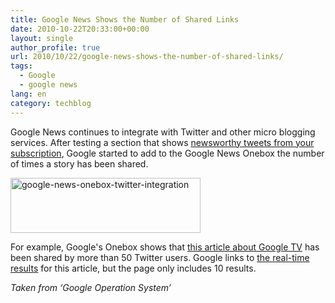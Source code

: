 ```yaml
---
title: Google News Shows the Number of Shared Links
date: 2010-10-22T20:33:00+00:00
layout: single
author_profile: true
url: 2010/10/22/google-news-shows-the-number-of-shared-links/
tags:
  - Google
  - google news
lang: en
category: techblog
---
```

Google News continues to integrate with Twitter and other micro blogging services. After testing a section that shows [newsworthy tweets from your subscription](http://googlesystem.blogspot.com/2010/10/google-news-tests-twitter-sidebar.html), Google started to add to the Google News Onebox the number of times a story has been shared.

[<img title="google-news-onebox-twitter-integration" border="0" alt="google-news-onebox-twitter-integration" src="http://lh6.ggpht.com/_vaUVXcmC3OI/TMHt_Oe8ESI/AAAAAAAAC3U/DqZr6TObAeU/google-news-onebox-twitter-integration_thumb%5B1%5D.png?imgmax=800" width="304" height="88" />](http://lh3.ggpht.com/_vaUVXcmC3OI/TMHt9Jodl_I/AAAAAAAAC3Q/YIt9imaR7dw/s1600-h/google-news-onebox-twitter-integration%5B3%5D.png)

For example, Google's Onebox shows that [this article about Google TV](http://phandroid.com/2010/10/17/google-tv-in-stock-at-best-buy-check-out-their-in-store-product-guide/) has been shared by more than 50 Twitter users. Google links to [the real-time results](http://www.google.com/search?hl=en&tbs=mbl:1&q=link:http://phandroid.com/2010/10/17/google-tv-in-stock-at-best-buy-check-out-their-in-store-product-guide/) for this article, but the page only includes 10 results.

_Taken from ‘Google Operation System’_